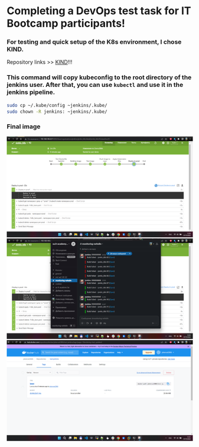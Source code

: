 # Completing a DevOps test task for IT Bootcamp participants!

### For testing and quick setup of the K8s environment, I chose KIND.
Repository links >> [KIND](https://github.com/kubernetes-sigs/kind)!!!




### This command will copy kubeconfig to the root directory of the jenkins user. After that, you can use `kubectl` and use it in the jenkins pipeline.

```bash
sudo cp ~/.kube/config ~jenkins/.kube/
sudo chown -R jenkins: ~jenkins/.kube/
```


### Final image
![Image](./pic_pipline.png)
![Image](./pic_slack.png)
![Image](./pic_dockerHub.png)

